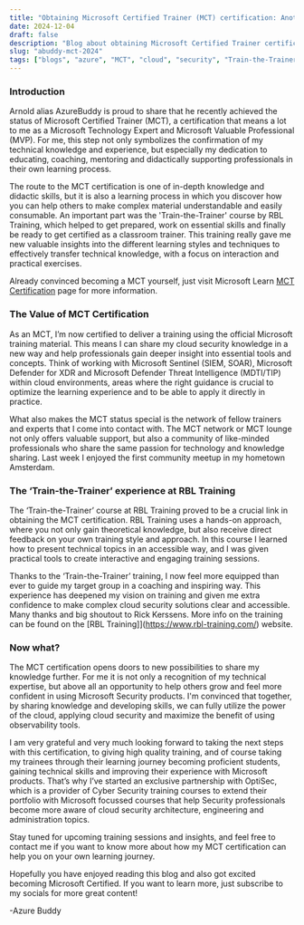 ```yaml
---
title: "Obtaining Microsoft Certified Trainer (MCT) certification: Another milestone in AzureBuddy’s Cloud Security journey"
date: 2024-12-04
draft: false
description: "Blog about obtaining Microsoft Certified Trainer certification."
slug: "abuddy-mct-2024"
tags: ["blogs", "azure", "MCT", "cloud", "security", "Train-the-Trainer", "Training", "Microsoft", "Technology", "Certified", "Trainer", "Instructor" ]
---
```


### Introduction

Arnold alias AzureBuddy is proud to share that he recently achieved the status of Microsoft Certified Trainer (MCT), a certification that means a lot to me as a Microsoft Technology Expert and Microsoft Valuable Professional (MVP). For me, this step not only symbolizes the confirmation of my technical knowledge and experience, but especially my dedication to educating, coaching, mentoring and didactically supporting professionals in their own learning process.

The route to the MCT certification is one of in-depth knowledge and didactic skills, but it is also a learning process in which you discover how you can help others to make complex material understandable and easily consumable. An important part was the 'Train-the-Trainer' course by RBL Training, which helped to get prepared, work on essential skills and finally be ready to get certified as a classroom trainer. This training really gave me new valuable insights into the different learning styles and techniques to effectively transfer technical knowledge, with a focus on interaction and practical exercises.

Already convinced becoming a MCT yourself, just visit Microsoft Learn [MCT Certification](https://learn.microsoft.com/en-us/credentials/certifications/mct-certification) page for more information.

### The Value of MCT Certification

As an MCT, I’m now certified to deliver a training using the official Microsoft training material. This means I can share my cloud security knowledge in a new way and help professionals gain deeper insight into essential tools and concepts. Think of working with Microsoft Sentinel (SIEM, SOAR), Microsoft Defender for XDR and Microsoft Defender Threat Intelligence (MDTI/TIP) within cloud environments, areas where the right guidance is crucial to optimize the learning experience and to be able to apply it directly in practice.

What also makes the MCT status special is the network of fellow trainers and experts that I come into contact with. The MCT network or MCT lounge not only offers valuable support, but also a community of like-minded professionals who share the same passion for technology and knowledge sharing. Last week I enjoyed the first community meetup in my hometown Amsterdam.

### The ‘Train-the-Trainer’ experience at RBL Training

The ‘Train-the-Trainer’ course at RBL Training proved to be a crucial link in obtaining the MCT certification. RBL Training uses a hands-on approach, where you not only gain theoretical knowledge, but also receive direct feedback on your own training style and approach. In this course I learned how to present technical topics in an accessible way, and I was given practical tools to create interactive and engaging training sessions.

Thanks to the ‘Train-the-Trainer’ training, I now feel more equipped than ever to guide my target group in a coaching and inspiring way. This experience has deepened my vision on training and given me extra confidence to make complex cloud security solutions clear and accessible. Many thanks and big shoutout to Rick Kerssens. More info on the training can be found on the [RBL Training]](https://www.rbl-training.com/) website.

### Now what?

The MCT certification opens doors to new possibilities to share my knowledge further. For me it is not only a recognition of my technical expertise, but above all an opportunity to help others grow and feel more confident in using Microsoft Security products. I'm convinced that together, by sharing knowledge and developing skills, we can fully utilize the power of the cloud, applying cloud security and maximize the benefit of using observability tools.

I am very grateful and very much looking forward to taking the next steps with this certification, to giving high quality training, and of course taking my trainees through their learning journey becoming proficient students, gaining technical skills and improving their experience with Microsoft products. That’s why I’ve started an exclusive partnership with OptiSec, which is a provider of Cyber Security training courses to extend their portfolio with Microsoft focussed courses that help Security professionals become more aware of cloud security architecture, engineering and administration topics.

Stay tuned for upcoming training sessions and insights, and feel free to contact me if you want to know more about how my MCT certification can help you on your own learning journey.

Hopefully you have enjoyed reading this blog and also got excited becoming Microsoft Certified. If you want to learn more, just subscribe to my socials for more great content!

-Azure Buddy
